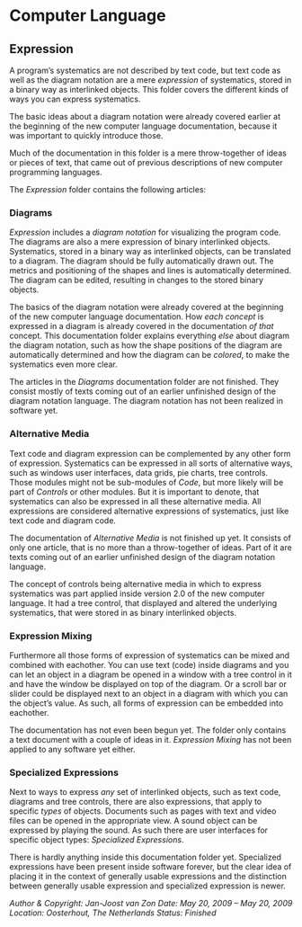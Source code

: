 ﻿Computer Language
=================

## Expression

A program’s systematics are not described by text code, but text code as well as the diagram notation are a mere *expression* of systematics, stored in a binary way as interlinked objects. This folder covers the different kinds of ways you can express systematics.

The basic ideas about a diagram notation were already covered earlier at the beginning of the new computer language documentation, because it was important to quickly introduce those.

Much of the documentation in this folder is a mere throw-together of ideas or pieces of text, that came out of previous descriptions of new computer programming languages.

The *Expression* folder contains the following articles:

### Diagrams

*Expression* includes a *diagram notation* for visualizing the program code. The diagrams are also a mere expression of binary interlinked objects. Systematics, stored in a binary way as interlinked objects, can be translated to a diagram. The diagram should be fully automatically drawn out. The metrics and positioning of the shapes and lines is automatically determined. The diagram can be edited, resulting in changes to the stored binary objects.

The basics of the diagram notation were already covered at the beginning of the new computer language documentation. How *each concept* is expressed in a diagram is already covered in the documentation *of that* concept. This documentation folder explains everything *else* about diagram the diagram notation, such as how the shape positions of the diagram are automatically determined and how the diagram can be *colored*, to make the systematics even more clear. 

The articles in the *Diagrams* documentation folder are not finished. They consist mostly of texts coming out of an earlier unfinished design of the diagram notation language. The diagram notation has not been realized in software yet.

### Alternative Media

Text code and diagram expression can be complemented by any other form of expression. Systematics can be expressed in all sorts of alternative ways, such as windows user interfaces, data grids, pie charts, tree controls. Those modules might not be sub-modules of *Code*, but more likely will be part of *Controls* or other modules. But it is important to denote, that systematics can also be expressed in all these alternative media. All expressions are considered alternative expressions of systematics, just like text code and diagram code.

The documentation of *Alternative Media* is not finished up yet. It consists of only one article, that is no more than a throw-together of ideas. Part of it are texts coming out of an earlier unfinished design of the diagram notation language.

The concept of controls being alternative media in which to express systematics was part applied inside version 2.0 of the new computer language. It had a tree control, that displayed and altered the underlying systematics, that were stored in as binary interlinked objects.

### Expression Mixing

Furthermore all those forms of expression of systematics can be mixed and combined with eachother. You can use text (code) inside diagrams and you can let an object in a diagram be opened in a window with a tree control in it and have the window be displayed on top of the diagram. Or a scroll bar or slider could be displayed next to an object in a diagram with which you can the object’s value. As such, all forms of expression can be embedded into eachother.

The documentation has not even been begun yet. The folder only contains a text document with a couple of ideas in it. *Expression Mixing* has not been applied to any software yet either.

### Specialized Expressions

Next to ways to express *any* set of interlinked objects, such as text code, diagrams and tree controls, there are also expressions, that apply to specific *types* of objects. Documents such as pages with text and video files can be opened in the appropriate view. A sound object can be expressed by playing the sound. As such there are user interfaces for specific object types: *Specialized Expressions*.

There is hardly anything inside this documentation folder yet. Specialized expressions have been present inside software forever, but the clear idea of placing it in the context of generally usable expressions and the distinction between generally usable expression and specialized expression is newer.


*Author & Copyright: Jan-Joost van Zon        Date: May 20, 2009 – May 20, 2009        Location: Oosterhout, The Netherlands        Status: Finished*
